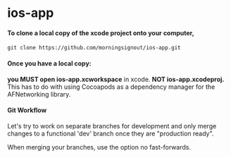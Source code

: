# ios-app

#### To clone a local copy of the xcode project onto your computer,
`git clone https://github.com/morningsignout/ios-app.git`


#### Once you have a local copy:
**you MUST open ios-app.xcworkspace** in xcode. **NOT ios-app.xcodeproj.** This has to do with using Cocoapods as a dependency manager for the AFNetworking library.


#### Git Workflow
Let's try to work on separate branches for development and only merge changes to a functional 'dev' branch once they are  "production ready".

When merging your branches, use the option no fast-forwards.
